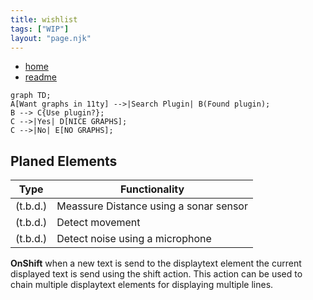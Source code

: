 ```yaml
---
title: wishlist
tags: ["WIP"]
layout: "page.njk"
---
```


* [home](/index.md)
* [readme](/readme.md)


```mermaid
graph TD;
A[Want graphs in 11ty] -->|Search Plugin| B(Found plugin);
B --> C{Use plugin?};
C -->|Yes| D[NICE GRAPHS];
C -->|No| E[NO GRAPHS];

```




## Planed Elements

| Type           | Functionality                                                                                |
| -------------- | -------------------------------------------------------------------------------------------- |
| (t.b.d.)       | Meassure Distance using a sonar sensor                                                       |
| (t.b.d.)       | Detect movement                                                                              |
| (t.b.d.)       | Detect noise using a microphone                                                              |

<!--
* [/_backend.md](/dev/_backend.md) -
* [/dev/microjson.md](/dev/microjson.md) -
* [/_private.md](/_private.md) -
* [/_reset.md](/_reset.md) -
* [/_robust.md](/_robust.md) -
* [/boards/_lowpower.md](/boards/_lowpower.md) -
* [/boards/_powerdown.md](/boards/_powerdown.md) -
* [/boards/_tuya-door-magnet.md](/boards/_tuya-door-magnet.md) -
* [/elements/display/ili9341.md](/elements/display/ili9341.md) -
* [/elements/display/_ssd1331.md](/elements/display/_ssd1331.md) -
* [/elements/_ad5258.md](/elements/_ad5258.md) -
* [/elements/_ads1115.md](/elements/_ads1115.md) -
* [/elements/_bme280.md](/elements/_bme280.md) - Sensor for temperature, humidity and absolute barometric pressure.
* [/elements/_ccs811.md](/elements/_ccs811.md) -
* [/elements/_dcftimeelement.md](/elements/dcftime.md) -

* [/elements/_json.md](/elements/_json.md) -

* [/elements/_gy91.md](/elements/_gy91.md) -
* [/elements/_lipo-charger.md](/elements/_lipo-charger.md) -
* [/elements/_map.md](/elements/_map.md) -
* [/elements/_max30105.md](/elements/_max30105.md) -
* [/elements/_MCP4725.md](/elements/_MCP4725.md) -
* [/elements/_mcp9808.md](/elements/_mcp9808.md) -
* [/elements/_monitor.md](/elements/_monitor.md) -
* [/elements/_mpu9250.md](/elements/_mpu9250.md) -
* [/elements/_pca9685.md](/elements/_pca9685.md) -
* [/elements/_pcf8574.md](/elements/_pcf8574.md) -
* [/elements/_pcf8591.md](/elements/_pcf8591.md) -
* [/elements/_pull.md](/elements/_pull.md) -
* [/elements/__elements.md](/elements/__elements.md) -
* [/examples/_batteryswitch.md](/examples/_batteryswitch.md) -
* [/examples/_blink.md](/examples/_blink.md) -
* [/md/_memo.md](/md/_memo.md) 
* [/sensors/_sniffer.md](/sensors/_sniffer.md) - 
 
-->

**OnShift** when a new text is send to the displaytext element the current displayed text is send using the shift action.
This action can be used to chain multiple displaytext elements for displaying multiple lines.
